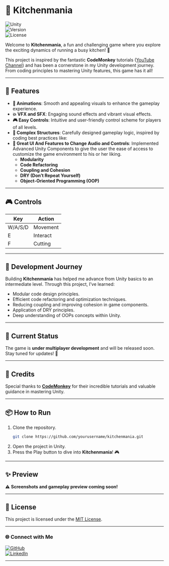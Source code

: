 

# 🍳 Kitchenmania

![Unity](https://img.shields.io/badge/Made%20with-Unity-000000?logo=unity&logoColor=white)  
![Version](https://img.shields.io/badge/Version-Under%20Development-blue)  
![License](https://img.shields.io/badge/License-MIT-green)

Welcome to **Kitchenmania**, a fun and challenging game where you explore the exciting dynamics of running a busy kitchen! 🚀 

This project is inspired by the fantastic **CodeMonkey** tutorials ([YouTube Channel](https://www.youtube.com/@CodeMonkeyUnity)) and has been a cornerstone in my Unity development journey. From coding principles to mastering Unity features, this game has it all!

---

## 🌟 Features

- **🎨 Animations**: Smooth and appealing visuals to enhance the gameplay experience.  
- **💥 VFX and SFX**: Engaging sound effects and vibrant visual effects.  
- **🎮 Easy Controls**: Intuitive and user-friendly control scheme for players of all levels.  
- **🔧 Complex Structures**: Carefully designed gameplay logic, inspired by coding best practices like:
- **🌟 Great UI And Features to Change Audio and Controls**: Implemented Advanced Unity Components to give the user the ease of access to customize the game environment to his or her liking.
  - **Modularity**  
  - **Code Refactoring**  
  - **Coupling and Cohesion**  
  - **DRY (Don’t Repeat Yourself)**  
  - **Object-Oriented Programming (OOP)**

---

## 🎮 Controls

| Key  | Action       |  
|------|--------------|  
| W/A/S/D | Movement    |  
| E    | Interact     |  
| F    | Cutting      |  

---

## 🚀 Development Journey

Building **Kitchenmania** has helped me advance from Unity basics to an intermediate level. Through this project, I’ve learned:

- Modular code design principles.  
- Efficient code refactoring and optimization techniques.  
- Reducing coupling and improving cohesion in game components.  
- Application of DRY principles.  
- Deep understanding of OOPs concepts within Unity.

---

## 🔧 Current Status

The game is **under multiplayer development** and will be released soon. Stay tuned for updates! 🎉

---

## 🎥 Credits

Special thanks to **[CodeMonkey](https://www.youtube.com/@CodeMonkeyUnity)** for their incredible tutorials and valuable guidance in mastering Unity.

---

## 📦 How to Run

1. Clone the repository.  
   ```bash
   git clone https://github.com/yourusername/kitchenmania.git
   ```
2. Open the project in Unity.  
3. Press the Play button to dive into **Kitchenmania**! 🎮

---

## ✨ Preview

⚠️ **Screenshots and gameplay preview coming soon!**

---

## 📜 License

This project is licensed under the [MIT License](LICENSE).  

---

### 🌐 Connect with Me  

[![GitHub](https://img.shields.io/badge/GitHub-Follow-blue?logo=github)](https://github.com/VasantatiChitraksh)  
[![LinkedIn](https://img.shields.io/badge/LinkedIn-Connect-blue?logo=linkedin)](https://linkedin.com/in/chitraksh-vasantati)  

---

